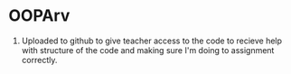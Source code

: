 # OOPArv
1. Uploaded to github to give teacher access to the code to recieve help with structure of the code and making sure I'm doing to assignment correctly.
